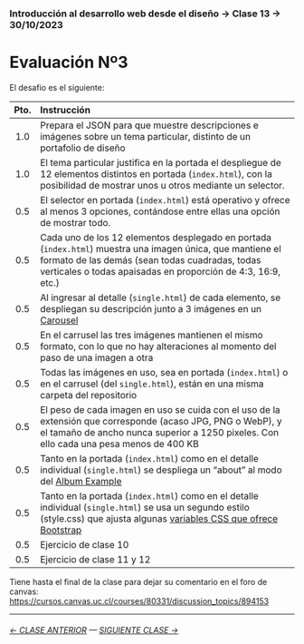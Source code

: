 ### Introducción al desarrollo web desde el diseño → Clase 13 → 30/10/2023

# Evaluación Nº3

El desafio es el siguiente: 

| Pto. | Instrucción |
|:------:|:------------|
| 1.0 | Prepara el JSON para que muestre descripciones e imágenes sobre un tema particular, distinto de un portafolio de diseño | 
| 1.0 | El tema particular justifica en la portada el despliegue de 12 elementos distintos en portada (`index.html`), con la posibilidad de mostrar unos u otros mediante un selector. |
| 0.5 |  El selector en portada (`index.html`) está operativo y ofrece al menos 3 opciones, contándose entre ellas una opción de mostrar todo. |
| 0.5 |  Cada uno de los 12 elementos desplegado en portada (`index.html`) muestra una imagen única, que mantiene el formato de las demás (sean todas cuadradas, todas verticales o todas apaisadas en proporción de 4:3, 16:9, etc.) | 
| 0.5 | Al ingresar al detalle (`single.html`) de cada elemento, se despliegan su descripción junto a 3 imágenes en un [Carousel](https://getbootstrap.com/docs/5.3/components/carousel/) |
| 0.5 | En el carrusel las tres imágenes mantienen el mismo formato, con lo que no hay alteraciones al momento del paso de una imagen a otra | 
| 0.5 | Todas las imágenes en uso, sea en portada (`index.html`) o en el carrusel (del `single.html`), están en una misma carpeta del repositorio |
| 0.5 | El peso de cada imagen en uso se cuida con el uso de la extensión que corresponde (acaso JPG, PNG o WebP), y el tamaño de ancho nunca superior a 1250 pixeles. Con ello cada una pesa menos de 400 KB | 
| 0.5 | Tanto en la portada (`index.html`) como en el detalle individual (`single.html`) se despliega un “about” al modo del [Album Example](https://getbootstrap.com/docs/5.3/examples/album/) | 
| 0.5 | Tanto en la portada (`index.html`) como en el detalle individual (`single.html`) se usa un segundo estilo (style.css) que ajusta algunas [variables CSS que ofrece Bootstrap](https://getbootstrap.com/docs/5.3/customize/css-variables/) |
| 0.5 | Ejercicio de clase 10 |
| 0.5 | Ejercicio de clase 11 y 12 |


Tiene hasta el final de la clase para dejar su comentario en el foro de canvas: https://cursos.canvas.uc.cl/courses/80331/discussion_topics/894153

- - - - - - - 

###### [← CLASE ANTERIOR](https://github.com/profesorfaco/dno096-2024/tree/main/clase-12) — [SIGUIENTE CLASE →](https://github.com/profesorfaco/dno096-2024/tree/main/clase-14)
